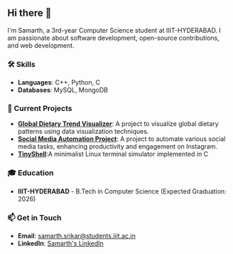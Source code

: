
## Hi there 👋

I'm Samarth, a 3rd-year Computer Science student at IIIT-HYDERABAD. I am passionate about software development, open-source contributions, and web development.

### 🛠 Skills
- **Languages**: C++, Python, C
- **Databases**: MySQL, MongoDB

### 💼 Current Projects
- **[Global Dietary Trend Visualizer](https://samarth23-sudo.github.io/Global_Dietary_Patterns/)**: A project to visualize global dietary patterns using data visualization techniques.
- **[Social Media Automation Project](https://github.com/Samarth23-sudo/Social_Media_Automation)**: A project to automate various social media tasks, enhancing productivity and engagement on Instagram.
- **[TinyShell](https://github.com/Samarth23-sudo/TinyShell)**:A minimalist Linux terminal simulator implemented in C


### 🎓 Education
- **IIIT-HYDERABAD** - B.Tech in Computer Science (Expected Graduation: 2026)

### 📫 Get in Touch
- **Email**: [samarth.srikar@students.iiit.ac.in](mailto:samarth.srikar@students.iiit.ac.in)
- **LinkedIn**: [Samarth's LinkedIn](https://www.linkedin.com/in/samarth-srikar-688353320/)

